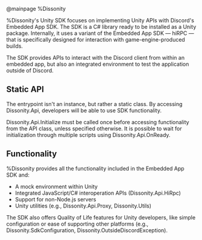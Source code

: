 @mainpage %Dissonity

%Dissonity's Unity SDK focuses on implementing Unity APIs with Discord's Embedded App SDK. The SDK is a C# library ready to be installed as a Unity package.
Internally, it uses a variant of the Embedded App SDK — hiRPC — that is specifically designed for interaction with game-engine-produced builds.

The SDK provides APIs to interact with the Discord client from within an embedded app, but also an integrated environment to test the application outside of Discord.

<h2>Static API</h2>

The entrypoint isn't an instance, but rather a static class. By accessing Dissonity.Api, developers will be able to use SDK functionality.

Dissonity.Api.Initialize must be called once before accessing functionality from the API class, unless specified otherwise. It is possible to wait for initialization through multiple scripts using Dissonity.Api.OnReady.

<h2>Functionality</h2>

%Dissonity provides all the functionality included in the Embedded App SDK and:

- A mock environment within Unity
- Integrated JavaScript/C# interoperation APIs (Dissonity.Api.HiRpc)
- Support for non-Node.js servers
- Unity utilities (e.g., Dissonity.Api.Proxy, Dissonity.Utils)

The SDK also offers Quality of Life features for Unity developers, like simple configuration or ease of supporting other platforms (e.g., Dissonity.SdkConfiguration, Dissonity.OutsideDiscordException).